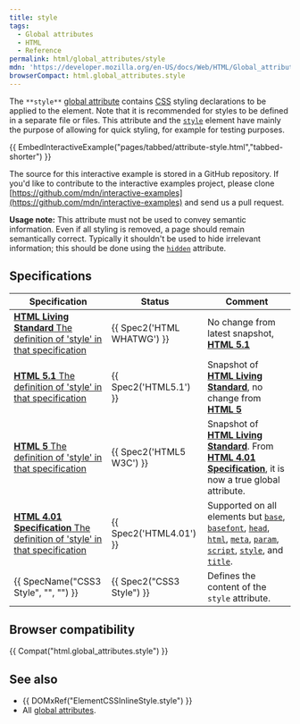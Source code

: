 ```yaml
---
title: style
tags:
  - Global attributes
  - HTML
  - Reference
permalink: html/global_attributes/style
mdn: 'https://developer.mozilla.org/en-US/docs/Web/HTML/Global_attributes/style'
browserCompact: html.global_attributes.style
---
```

The `**style**` [global attribute](/html/global_attributes) contains [CSS](/css) styling declarations to be applied to the element. Note that it is recommended for styles to be defined in a separate file or files. This attribute and the [`style`](/html/element/style/) element have mainly the purpose of allowing for quick styling, for example for testing purposes.

{{ EmbedInteractiveExample("pages/tabbed/attribute-style.html","tabbed-shorter") }}

The source for this interactive example is stored in a GitHub repository. If you'd like to contribute to the interactive examples project, please clone [https://github.com/mdn/interactive-examples](https://github.com/mdn/interactive-examples) and send us a pull request.

**Usage note:** This attribute must not be used to convey semantic information. Even if all styling is removed, a page should remain semantically correct. Typically it shouldn't be used to hide irrelevant information; this should be done using the [`hidden`](/html/global_attributes/hidden) attribute.

## Specifications

| Specification | Status | Comment |
| --- | --- | --- |
| [**HTML Living Standard** The definition of 'style' in that specification](https://html.spec.whatwg.org/multipage/dom.html#the-style-attribute) | {{ Spec2('HTML WHATWG') }} | No change from latest snapshot, [**HTML 5.1**](https://www.w3.org/TR/html51/) |
| [**HTML 5.1** The definition of 'style' in that specification](https://www.w3.org/TR/html51/dom.html#the-style-attribute) | {{ Spec2('HTML5.1') }} | Snapshot of [**HTML Living Standard**](https://html.spec.whatwg.org/multipage/), no change from [**HTML 5**](https://www.w3.org/TR/html52/) |
| [**HTML 5** The definition of 'style' in that specification](https://www.w3.org/TR/html52/dom.html#the-style-attribute) | {{ Spec2('HTML5 W3C') }} | Snapshot of [**HTML Living Standard**](https://html.spec.whatwg.org/multipage/). From [**HTML 4.01 Specification**](https://www.w3.org/TR/html401/), it is now a true global attribute. |
| [**HTML 4.01 Specification** The definition of 'style' in that specification](https://www.w3.org/TR/html401/present/styles.html#h-14.2.2) | {{ Spec2('HTML4.01') }} | Supported on all elements but [`base`](/html/element/base/), [`basefont`](/html/element/basefont/), [`head`](/html/element/head/), [`html`](/html/element/html/), [`meta`](/html/element/meta/), [`param`](/html/element/param/), [`script`](/html/element/script/), [`style`](/html/element/style/), and [`title`](/html/element/title/). |
| {{ SpecName("CSS3 Style", "", "") }} | {{ Spec2("CSS3 Style") }} | Defines the content of the `style` attribute. |

## Browser compatibility

{{ Compat("html.global_attributes.style") }}

## See also

-   {{ DOMxRef("ElementCSSInlineStyle.style") }}
-   All [global attributes](/html/global_attributes).